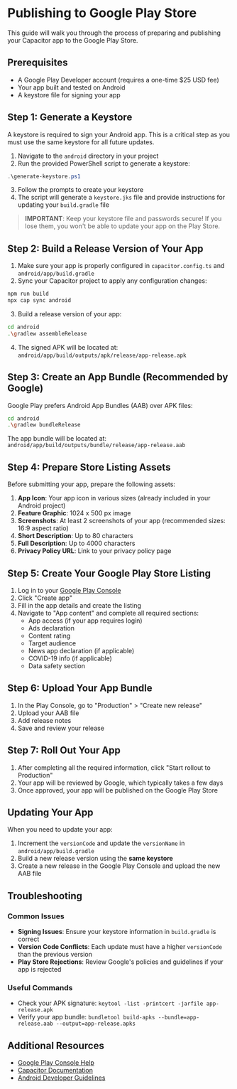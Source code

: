 # Publishing to Google Play Store

This guide will walk you through the process of preparing and publishing your Capacitor app to the Google Play Store.

## Prerequisites

- A Google Play Developer account (requires a one-time $25 USD fee)
- Your app built and tested on Android
- A keystore file for signing your app

## Step 1: Generate a Keystore

A keystore is required to sign your Android app. This is a critical step as you must use the same keystore for all future updates.

1. Navigate to the `android` directory in your project
2. Run the provided PowerShell script to generate a keystore:

```powershell
.\generate-keystore.ps1
```

3. Follow the prompts to create your keystore
4. The script will generate a `keystore.jks` file and provide instructions for updating your `build.gradle` file

> **IMPORTANT**: Keep your keystore file and passwords secure! If you lose them, you won't be able to update your app on the Play Store.

## Step 2: Build a Release Version of Your App

1. Make sure your app is properly configured in `capacitor.config.ts` and `android/app/build.gradle`
2. Sync your Capacitor project to apply any configuration changes:

```bash
npm run build
npx cap sync android
```

3. Build a release version of your app:

```bash
cd android
.\gradlew assembleRelease
```

4. The signed APK will be located at: `android/app/build/outputs/apk/release/app-release.apk`

## Step 3: Create an App Bundle (Recommended by Google)

Google Play prefers Android App Bundles (AAB) over APK files:

```bash
cd android
.\gradlew bundleRelease
```

The app bundle will be located at: `android/app/build/outputs/bundle/release/app-release.aab`

## Step 4: Prepare Store Listing Assets

Before submitting your app, prepare the following assets:

1. **App Icon**: Your app icon in various sizes (already included in your Android project)
2. **Feature Graphic**: 1024 x 500 px image
3. **Screenshots**: At least 2 screenshots of your app (recommended sizes: 16:9 aspect ratio)
4. **Short Description**: Up to 80 characters
5. **Full Description**: Up to 4000 characters
6. **Privacy Policy URL**: Link to your privacy policy page

## Step 5: Create Your Google Play Store Listing

1. Log in to your [Google Play Console](https://play.google.com/console/)
2. Click "Create app"
3. Fill in the app details and create the listing
4. Navigate to "App content" and complete all required sections:
   - App access (if your app requires login)
   - Ads declaration
   - Content rating
   - Target audience
   - News app declaration (if applicable)
   - COVID-19 info (if applicable)
   - Data safety section

## Step 6: Upload Your App Bundle

1. In the Play Console, go to "Production" > "Create new release"
2. Upload your AAB file
3. Add release notes
4. Save and review your release

## Step 7: Roll Out Your App

1. After completing all the required information, click "Start rollout to Production"
2. Your app will be reviewed by Google, which typically takes a few days
3. Once approved, your app will be published on the Google Play Store

## Updating Your App

When you need to update your app:

1. Increment the `versionCode` and update the `versionName` in `android/app/build.gradle`
2. Build a new release version using the **same keystore**
3. Create a new release in the Google Play Console and upload the new AAB file

## Troubleshooting

### Common Issues

- **Signing Issues**: Ensure your keystore information in `build.gradle` is correct
- **Version Code Conflicts**: Each update must have a higher `versionCode` than the previous version
- **Play Store Rejections**: Review Google's policies and guidelines if your app is rejected

### Useful Commands

- Check your APK signature: `keytool -list -printcert -jarfile app-release.apk`
- Verify your app bundle: `bundletool build-apks --bundle=app-release.aab --output=app-release.apks`

## Additional Resources

- [Google Play Console Help](https://support.google.com/googleplay/android-developer/)
- [Capacitor Documentation](https://capacitorjs.com/docs)
- [Android Developer Guidelines](https://developer.android.com/distribute/best-practices/launch/)
